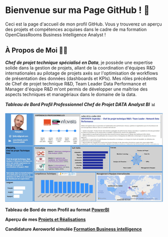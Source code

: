 # Bienvenue sur ma Page GitHub ! 👋

Ceci est la page d'accueil de mon profil  GitHub. Vous y trouverez un aperçu des projets et compétences acquises dans le cadre de ma formation OpenClassRooms Business Intelligence Analyst !

## À Propos de Moi 👨‍💻

***Chef de projet technique spécialisé en Data***, je possède une expertise solide dans la gestion de projets, allant de la coordination d'équipes R&D internationales au pilotage de projets axés sur l'optimisation de workflows de présentation des données (dashboards et KPIs). Mes rôles précédents de Chef de projet technique R&D, Team Leader Data Performance et Manager d'équipe R&D m'ont permis de développer une maîtrise des aspects techniques et managériaux dans le domaine de la data.

***Tableau de Bord Profil Professionnel Chef de Projet DATA Analyst BI*** 📊

![Tableau de bord Power BI](https://github.com/frjolly/frjolly/blob/main/images/FrancoisJ_Profile_new2.jpg)

**Tableau de Bord de mon Profil au format [PowerBI](https://github.com/frjolly/frjolly/blob/main/FrancoisJ_CV_PBI.pbix)**

**Aperçu de mes [Projets et Réalisations](https://github.com/frjolly/Mes-Projets-et-Realisations)**

**Candidature Aeroworld simulée [Formation Business intelligence](https://github.com/frjolly/Aeroworld)**
